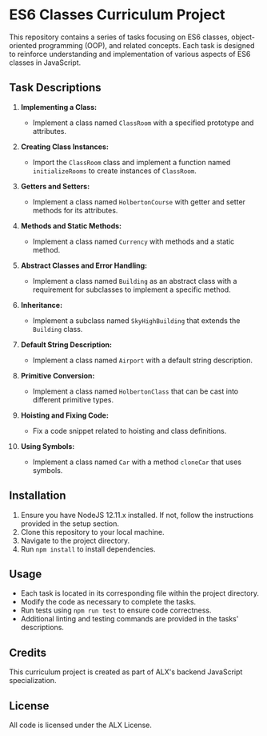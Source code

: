 # ES6 Classes Curriculum Project

This repository contains a series of tasks focusing on ES6 classes, object-oriented programming (OOP), and related concepts. Each task is designed to reinforce understanding and implementation of various aspects of ES6 classes in JavaScript.
## Task Descriptions

1. **Implementing a Class:** 
   - Implement a class named `ClassRoom` with a specified prototype and attributes.

2. **Creating Class Instances:** 
   - Import the `ClassRoom` class and implement a function named `initializeRooms` to create instances of `ClassRoom`.

3. **Getters and Setters:** 
   - Implement a class named `HolbertonCourse` with getter and setter methods for its attributes.

4. **Methods and Static Methods:** 
   - Implement a class named `Currency` with methods and a static method.

5. **Abstract Classes and Error Handling:** 
   - Implement a class named `Building` as an abstract class with a requirement for subclasses to implement a specific method.

6. **Inheritance:** 
   - Implement a subclass named `SkyHighBuilding` that extends the `Building` class.

7. **Default String Description:** 
   - Implement a class named `Airport` with a default string description.

8. **Primitive Conversion:** 
   - Implement a class named `HolbertonClass` that can be cast into different primitive types.

9. **Hoisting and Fixing Code:** 
   - Fix a code snippet related to hoisting and class definitions.

10. **Using Symbols:** 
    - Implement a class named `Car` with a method `cloneCar` that uses symbols.

## Installation

1. Ensure you have NodeJS 12.11.x installed. If not, follow the instructions provided in the setup section.
2. Clone this repository to your local machine.
3. Navigate to the project directory.
4. Run `npm install` to install dependencies.

## Usage

- Each task is located in its corresponding file within the project directory.
- Modify the code as necessary to complete the tasks.
- Run tests using `npm run test` to ensure code correctness.
- Additional linting and testing commands are provided in the tasks' descriptions.

## Credits

This curriculum project is created as part of ALX's backend JavaScript specialization.

## License

All code is licensed under the ALX License. 
